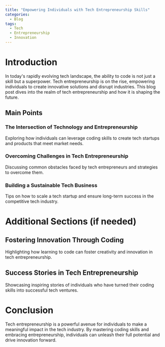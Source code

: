 ```yaml
---
title: "Empowering Individuals with Tech Entrepreneurship Skills"
categories:
  - Blog
tags:
  - Tech
  - Entrepreneurship
  - Innovation
---
```


# Introduction
In today's rapidly evolving tech landscape, the ability to code is not just a skill but a superpower. Tech entrepreneurship is on the rise, empowering individuals to create innovative solutions and disrupt industries. This blog post dives into the realm of tech entrepreneurship and how it is shaping the future.

## Main Points
### The Intersection of Technology and Entrepreneurship
Exploring how individuals can leverage coding skills to create tech startups and products that meet market needs.

### Overcoming Challenges in Tech Entrepreneurship
Discussing common obstacles faced by tech entrepreneurs and strategies to overcome them.

### Building a Sustainable Tech Business
Tips on how to scale a tech startup and ensure long-term success in the competitive tech industry.

# Additional Sections (if needed)
## Fostering Innovation Through Coding
Highlighting how learning to code can foster creativity and innovation in tech entrepreneurship.

## Success Stories in Tech Entrepreneurship
Showcasing inspiring stories of individuals who have turned their coding skills into successful tech ventures.

# Conclusion
Tech entrepreneurship is a powerful avenue for individuals to make a meaningful impact in the tech industry. By mastering coding skills and embracing entrepreneurship, individuals can unleash their full potential and drive innovation forward.